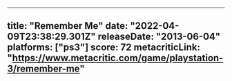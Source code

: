 
---
title: "Remember Me"
date: "2022-04-09T23:38:29.301Z"
releaseDate: "2013-06-04"
platforms: ["ps3"]
score: 72
metacriticLink: "https://www.metacritic.com/game/playstation-3/remember-me"
---
